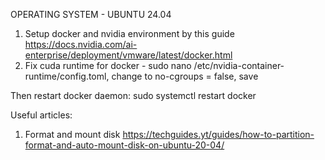 OPERATING SYSTEM - UBUNTU 24.04

1. Setup docker and nvidia environment by this guide https://docs.nvidia.com/ai-enterprise/deployment/vmware/latest/docker.html
2. Fix cuda runtime for docker - sudo nano /etc/nvidia-container-runtime/config.toml, change to no-cgroups = false, save

Then restart docker daemon: sudo systemctl restart docker


Useful articles:
1. Format and mount disk https://techguides.yt/guides/how-to-partition-format-and-auto-mount-disk-on-ubuntu-20-04/